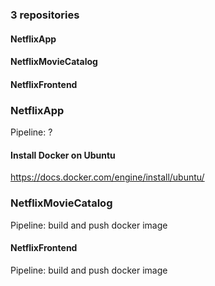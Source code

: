 

### 3 repositories

#### NetflixApp
#### NetflixMovieCatalog
#### NetflixFrontend


### NetflixApp
Pipeline: ?

#### Install Docker on Ubuntu
https://docs.docker.com/engine/install/ubuntu/


### NetflixMovieCatalog
Pipeline: build and push docker image

#### NetflixFrontend
Pipeline: build and push docker image



